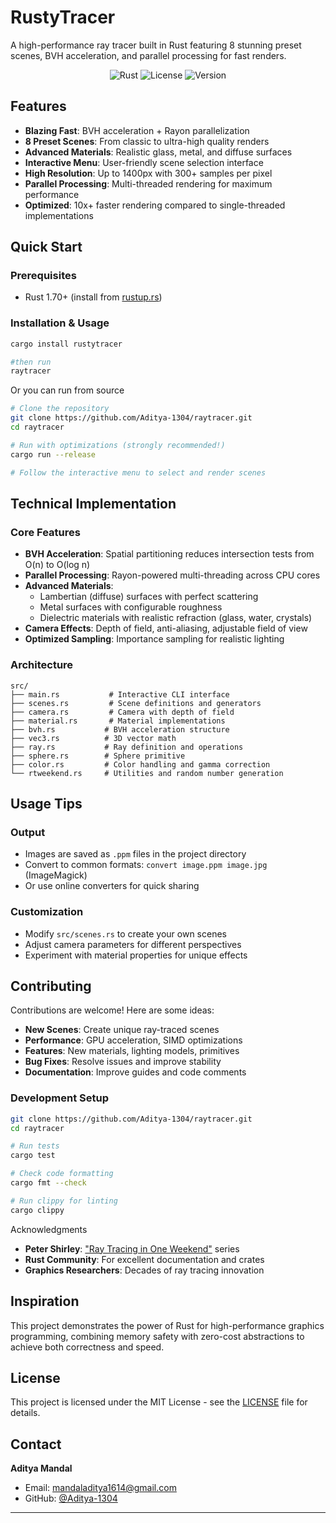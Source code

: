 #  RustyTracer

A high-performance ray tracer built in Rust featuring 8 stunning preset scenes, BVH acceleration, and parallel processing for fast renders.

<div align="center">

![Rust](https://img.shields.io/badge/rust-%23000000.svg?style=for-the-badge&logo=rust&logoColor=white)
![License](https://img.shields.io/badge/license-MIT-blue.svg?style=for-the-badge)
![Version](https://img.shields.io/badge/version-0.1.0-green.svg?style=for-the-badge)

</div>

##  Features

-  **Blazing Fast**: BVH acceleration + Rayon parallelization
-  **8 Preset Scenes**: From classic to ultra-high quality renders
-  **Advanced Materials**: Realistic glass, metal, and diffuse surfaces
-  **Interactive Menu**: User-friendly scene selection interface
-  **High Resolution**: Up to 1400px with 300+ samples per pixel
-  **Parallel Processing**: Multi-threaded rendering for maximum performance
-  **Optimized**: 10x+ faster rendering compared to single-threaded implementations


##  Quick Start

### Prerequisites
- Rust 1.70+ (install from [rustup.rs](https://rustup.rs/))

### Installation & Usage

```bash
cargo install rustytracer

#then run
raytracer
```

Or you can run from source

```bash
# Clone the repository
git clone https://github.com/Aditya-1304/raytracer.git
cd raytracer

# Run with optimizations (strongly recommended!)
cargo run --release

# Follow the interactive menu to select and render scenes
```

##  Technical Implementation

### Core Features
- **BVH Acceleration**: Spatial partitioning reduces intersection tests from O(n) to O(log n)
- **Parallel Processing**: Rayon-powered multi-threading across CPU cores
- **Advanced Materials**:
  - Lambertian (diffuse) surfaces with perfect scattering
  - Metal surfaces with configurable roughness
  - Dielectric materials with realistic refraction (glass, water, crystals)
- **Camera Effects**: Depth of field, anti-aliasing, adjustable field of view
- **Optimized Sampling**: Importance sampling for realistic lighting


### Architecture
```
src/
├── main.rs           # Interactive CLI interface
├── scenes.rs         # Scene definitions and generators  
├── camera.rs         # Camera with depth of field
├── material.rs       # Material implementations
├── bvh.rs           # BVH acceleration structure
├── vec3.rs          # 3D vector math
├── ray.rs           # Ray definition and operations
├── sphere.rs        # Sphere primitive
├── color.rs         # Color handling and gamma correction
└── rtweekend.rs     # Utilities and random number generation
```


##  Usage Tips

### Output
- Images are saved as `.ppm` files in the project directory
- Convert to common formats: `convert image.ppm image.jpg` (ImageMagick)
- Or use online converters for quick sharing

### Customization
- Modify `src/scenes.rs` to create your own scenes
- Adjust camera parameters for different perspectives
- Experiment with material properties for unique effects

##  Contributing

Contributions are welcome! Here are some ideas:

-  **New Scenes**: Create unique ray-traced scenes
-  **Performance**: GPU acceleration, SIMD optimizations  
-  **Features**: New materials, lighting models, primitives
-  **Bug Fixes**: Resolve issues and improve stability
-  **Documentation**: Improve guides and code comments

### Development Setup
```bash
git clone https://github.com/Aditya-1304/raytracer.git
cd raytracer

# Run tests
cargo test

# Check code formatting
cargo fmt --check

# Run clippy for linting
cargo clippy
```

 Acknowledgments

- **Peter Shirley**: ["Ray Tracing in One Weekend"](https://raytracing.github.io/) series
- **Rust Community**: For excellent documentation and crates
- **Graphics Researchers**: Decades of ray tracing innovation

## Inspiration

This project demonstrates the power of Rust for high-performance graphics programming, combining memory safety with zero-cost abstractions to achieve both correctness and speed.

##  License

This project is licensed under the MIT License - see the [LICENSE](LICENSE) file for details.

##  Contact

**Aditya Mandal**
- Email: mandaladitya1614@gmail.com  
- GitHub: [@Aditya-1304](https://github.com/Aditya-1304)

---

<div align="center">


</div>

